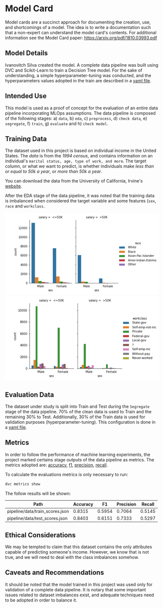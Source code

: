 # Model Card

Model cards are a succinct approach for documenting the creation, use, and shortcomings of a model. The idea is to write a documentation such that a non-expert can understand the model card's contents. For additional information see the Model Card paper: https://arxiv.org/pdf/1810.03993.pdf

## Model Details
Ivanovitch Silva created the model. A complete data pipeline was built using DVC and Scikit-Learn to train a Decision Tree model. For the sake of understanding, a simple hyperparameter-tuning was conducted, and the hyperparameters values adopted in the train are described in a [yaml file](https://github.com/ivanovitchm/mlops_nd_c3/blob/main/params.yaml). 

## Intended Use
This model is used as a proof of concept for the evaluation of an entire data pipeline incorporating MLOps assumptions. The data pipeline is composed of the following stages: a) ``data``, b) ``eda``, c) ``preprocess``, d) ``check data``, e) ``segregate``, f) ``train``, g) ``evaluate`` and h) ``check model``.

## Training Data

The dataset used in this project is based on individual income in the United States. The *data* is from the *1994 census*, and contains information on an individual's ``marital status, age, type of work, and more``. The target column, or what we want to predict, is whether individuals make *less than or equal to 50k a year*, or *more than 50k a year*.

You can download the data from the University of California, Irvine's [website](http://archive.ics.uci.edu/ml/datasets/Adult).

After the EDA stage of the data pipeline, it was noted that the training data is imbalanced when considered the target variable and some features (``sex``, ``race`` and ``workclass``. 

<img width="600" src="../images/gender_race.png"><img width="600" src="../images/gender_workclass.png">

## Evaluation Data
The dataset under study is split into Train and Test during the ``Segregate`` stage of the data pipeline. 70% of the clean data is used to Train and the remaining 30% to Test. Additionally, 30% of the Train data is used for validation purposes (hyperparameter-tuning). This configuration is done in a [yaml file](https://github.com/ivanovitchm/mlops_nd_c3/blob/main/params.yaml).

## Metrics
In order to follow the performance of machine learning experiments, the project marked certains stage outputs of the data pipeline as metrics. The metrics adopted are: [accuracy](https://scikit-learn.org/stable/modules/generated/sklearn.metrics.accuracy_score.html), [f1](https://scikit-learn.org/stable/modules/generated/sklearn.metrics.f1_score.html#sklearn.metrics.f1_score), [precision](https://scikit-learn.org/stable/modules/generated/sklearn.metrics.precision_score.html#sklearn.metrics.precision_score), [recall](https://scikit-learn.org/stable/modules/generated/sklearn.metrics.recall_score.html#sklearn.metrics.recall_score).

To calculate the evaluations metrics is only necessary to run:

```bash
dvc metrics show
```

The follow results will be shown:

 **Path**                        | **Accuracy** | **F1** | **Precision** | **Recall** | 
---------------------------------|--------------|--------|---------------|------------|
 pipeline/data/train_scores.json | 0.8315       | 0.5954 | 0.7064        | 0.5145     |  
 pipeline/data/test_scores.json  | 0.8403       | 0.6151 | 0.7333        | 0.5297     |


## Ethical Considerations

We may be tempted to claim that this dataset contains the only attributes capable of predicting someone's income. However, we know that is not true, and we will need to deal with the class imbalances somehow.

## Caveats and Recommendations
It should be noted that the model trained in this project was used only for validation of a complete data pipeline. It is notary that some important issues related to dataset imbalances exist, and adequate techniques need to be adopted in order to balance it.